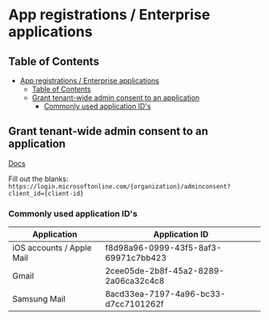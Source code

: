 # App registrations / Enterprise applications

## Table of Contents

- [App registrations / Enterprise applications](#app-registrations--enterprise-applications)
  - [Table of Contents](#table-of-contents)
  - [Grant tenant-wide admin consent to an application](#grant-tenant-wide-admin-consent-to-an-application)
    - [Commonly used application ID's](#commonly-used-application-ids)

## Grant tenant-wide admin consent to an application

[Docs](https://learn.microsoft.com/en-us/entra/identity/enterprise-apps/grant-admin-consent?pivots=portal)

Fill out the blanks: `https://login.microsoftonline.com/{organization}/adminconsent?client_id={client-id}`

### Commonly used application ID's

| Application               | Application ID                       |
| ------------------------- | ------------------------------------ |
| iOS accounts / Apple Mail | f8d98a96-0999-43f5-8af3-69971c7bb423 |
| Gmail                     | 2cee05de-2b8f-45a2-8289-2a06ca32c4c8 |
| Samsung Mail              | 8acd33ea-7197-4a96-bc33-d7cc7101262f |
